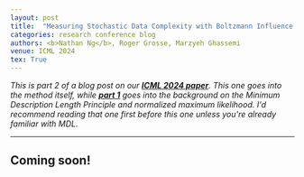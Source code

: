 ```yaml
---
layout: post
title:  "Measuring Stochastic Data Complexity with Boltzmann Influence Functions"
categories: research conference blog
authors: <b>Nathan Ng</b>, Roger Grosse, Marzyeh Ghassemi
venue: ICML 2024
tex: True
---
```


*This is part 2 of a blog post on our [**ICML 2024 paper**](https://arxiv.org/abs/2406.02745). This one goes into the method itself, while [**part 1**](/blog/2024/05/29/mdl.html) goes into the background on the Minimum Description Length Principle
and normalized maximum likelihood. I'd recommend reading that one first before this one unless you're already familiar with MDL.*

---

## Coming soon!
